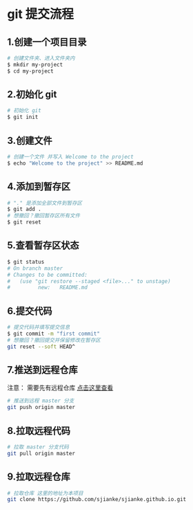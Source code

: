 # git 提交流程

## 1.创建一个项目目录

```sh
# 创建文件夹、进入文件夹内
$ mkdir my-project
$ cd my-project
```

## 2.初始化 git

```sh
# 初始化 git
$ git init
```

## 3.创建文件

```sh
# 创建一个文件 并写入 Welcome to the project
$ echo "Welcome to the project" >> README.md
```

## 4.添加到暂存区

```sh
# "." 是添加全部文件到暂存区
$ git add .
# 想撤回？撤回暂存区所有文件
$ git reset
```

## 5.查看暂存区状态

```sh
$ git status
# On branch master
# Changes to be committed:
#   (use "git restore --staged <file>..." to unstage)
#         new:   README.md
```

## 6.提交代码

```sh
# 提交代码并填写提交信息
$ git commit -m "first commit"
# 想撤回？撤回提交并保留修改在暂存区
git reset --soft HEAD^
```

## 7.推送到远程仓库

注意： 需要先有远程仓库 [点击这里查看](http://localhost:5174/zh/other/git/basic-examples.html#%E6%8F%90%E4%BA%A4%E6%9C%AC%E5%9C%B0%E4%BB%93%E5%BA%93%E5%88%B0%E8%BF%9C%E7%A8%8B%E4%BB%93%E5%BA%93)

```sh
# 推送到远程 master 分支
git push origin master
```

## 8.拉取远程代码

```sh
# 拉取 master 分支代码
git pull origin master
```

## 9.拉取远程仓库

```sh
# 拉取仓库 这里的地址为本项目
git clone https://github.com/sjianke/sjianke.github.io.git
```
